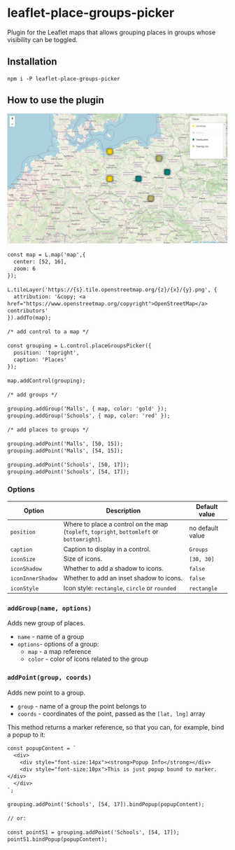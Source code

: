 # leaflet-place-groups-picker

Plugin for the Leaflet maps that allows grouping places in groups whose visibility can be toggled.

## Installation

```
npm i -P leaflet-place-groups-picker
```

## How to use the plugin

<img src="https://github.com/damianc/leaflet-place-groups-picker/blob/main/doc/images/screenshot.png" alt="Example of use of the plugin" />

```
const map = L.map('map',{
  center: [52, 16],
  zoom: 6
});

L.tileLayer('https://{s}.tile.openstreetmap.org/{z}/{x}/{y}.png', {
  attribution: '&copy; <a href="https://www.openstreetmap.org/copyright">OpenStreetMap</a> contributors'
}).addTo(map);

/* add control to a map */

const grouping = L.control.placeGroupsPicker({
  position: 'topright',
  caption: 'Places'
});

map.addControl(grouping);

/* add groups */

grouping.addGroup('Malls', { map, color: 'gold' });
grouping.addGroup('Schools', { map, color: 'red' });

/* add places to groups */

grouping.addPoint('Malls', [50, 15]);
grouping.addPoint('Malls', [54, 15]);

grouping.addPoint('Schools', [50, 17]);
grouping.addPoint('Schools', [54, 17]);
```

### Options

| Option | Description | Default value |
|----|----|----|
| `position` | Where to place a control on the map (`topleft`, `topright`, `bottomleft` or `bottomright`). | no default value |
| `caption` | Caption to display in a control. | `Groups` |
| `iconSize` | Size of icons. | `[30, 30]` |
| `iconShadow` | Whether to add a shadow to icons. | `false` |
| `iconInnerShadow` | Whether to add an inset shadow to icons. | `false` |
| `iconStyle` | Icon style: `rectangle`, `circle` or `rounded` | `rectangle` |

### `addGroup(name, options)`

Adds new group of places.

* `name` - name of a group
* `options`- options of a group:
  * `map` - a map reference
  * `color` - color of icons related to the group

### `addPoint(group, coords)`

Adds new point to a group.

* `group` - name of a group the point belongs to
* `coords` - coordinates of the point, passed as the `[lat, lng]` array

This method returns a marker reference, so that you can, for example, bind a popup to it:

```
const popupContent = `
  <div>
    <div style="font-size:14px"><strong>Popup Info</strong></div>
    <div style="font-size:10px">This is just popup bound to marker.</div>
  </div>
`;

grouping.addPoint('Schools', [54, 17]).bindPopup(popupContent);

// or:

const pointS1 = grouping.addPoint('Schools', [54, 17]);
pointS1.bindPopup(popupContent);
```